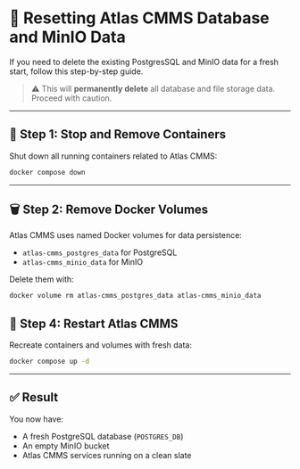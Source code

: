 
# 🧹 Resetting Atlas CMMS Database and MinIO Data

If you need to delete the existing PostgresSQL and MinIO data for a fresh start, follow this step-by-step guide.

> ⚠️ This will **permanently delete** all database and file storage data. Proceed with caution.

---

## 📁 Step 1: Stop and Remove Containers

Shut down all running containers related to Atlas CMMS:

```bash
docker compose down
```

---

## 🗑️ Step 2: Remove Docker Volumes

Atlas CMMS uses named Docker volumes for data persistence:
- `atlas-cmms_postgres_data` for PostgreSQL
- `atlas-cmms_minio_data` for MinIO

Delete them with:

```bash
docker volume rm atlas-cmms_postgres_data atlas-cmms_minio_data
```

## 🚀 Step 4: Restart Atlas CMMS

Recreate containers and volumes with fresh data:

```bash
docker compose up -d
```

---

## ✅ Result

You now have:
- A fresh PostgreSQL database (`POSTGRES_DB`)
- An empty MinIO bucket
- Atlas CMMS services running on a clean slate